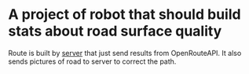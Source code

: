 # A project of robot that should build stats about road surface quality

Route is built by [server](https://github.com/vladd11/Road-surface-differentiation-server) that just send results from OpenRouteAPI.
It also sends pictures of road to server to correct the path.